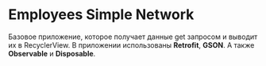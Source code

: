 # Employees Simple Network
Базовое приложение, которое получает данные get запросом и выводит их в RecyclerView.
В приложении использованы **Retrofit**, **GSON**. А также **Observable** и **Disposable**.
